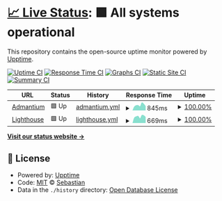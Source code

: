 # [📈 Live Status](https://admantium-sg.github.io/upptime): <!--live status--> **🟩 All systems operational**

This repository contains the open-source uptime monitor powered by [Upptime](https://github.com/upptime/upptime).

[![Uptime CI](https://github.com/admantium-sg/upptime/workflows/Uptime%20CI/badge.svg)](https://github.com/admantium-sg/upptime/actions?query=workflow%3A%22Uptime+CI%22)
[![Response Time CI](https://github.com/admantium-sg/upptime/workflows/Response%20Time%20CI/badge.svg)](https://github.com/admantium-sg/upptime/actions?query=workflow%3A%22Response+Time+CI%22)
[![Graphs CI](https://github.com/admantium-sg/upptime/workflows/Graphs%20CI/badge.svg)](https://github.com/admantium-sg/upptime/actions?query=workflow%3A%22Graphs+CI%22)
[![Static Site CI](https://github.com/admantium-sg/upptime/workflows/Static%20Site%20CI/badge.svg)](https://github.com/admantium-sg/upptime/actions?query=workflow%3A%22Static+Site+CI%22)
[![Summary CI](https://github.com/admantium-sg/upptime/workflows/Summary%20CI/badge.svg)](https://github.com/admantium-sg/upptime/actions?query=workflow%3A%22Summary+CI%22)

<!--start: status pages-->
<!-- This summary is generated by Upptime (https://github.com/upptime/upptime) -->
<!-- Do not edit this manually, your changes will be overwritten -->
<!-- prettier-ignore -->
| URL | Status | History | Response Time | Uptime |
| --- | ------ | ------- | ------------- | ------ |
| <img alt="" src="https://favicons.githubusercontent.com/admantium.com" height="13"> [Admantium](https://admantium.com) | 🟩 Up | [admantium.yml](https://github.com/admantium-sg/upptime/commits/HEAD/history/admantium.yml) | <details><summary><img alt="Response time graph" src="./graphs/admantium/response-time-week.png" height="20"> 845ms</summary><br><a href="https://admantium-sg.github.io/upptime/history/admantium"><img alt="Response time 645" src="https://img.shields.io/endpoint?url=https%3A%2F%2Fraw.githubusercontent.com%2Fadmantium-sg%2Fupptime%2FHEAD%2Fapi%2Fadmantium%2Fresponse-time.json"></a><br><a href="https://admantium-sg.github.io/upptime/history/admantium"><img alt="24-hour response time 676" src="https://img.shields.io/endpoint?url=https%3A%2F%2Fraw.githubusercontent.com%2Fadmantium-sg%2Fupptime%2FHEAD%2Fapi%2Fadmantium%2Fresponse-time-day.json"></a><br><a href="https://admantium-sg.github.io/upptime/history/admantium"><img alt="7-day response time 845" src="https://img.shields.io/endpoint?url=https%3A%2F%2Fraw.githubusercontent.com%2Fadmantium-sg%2Fupptime%2FHEAD%2Fapi%2Fadmantium%2Fresponse-time-week.json"></a><br><a href="https://admantium-sg.github.io/upptime/history/admantium"><img alt="30-day response time 787" src="https://img.shields.io/endpoint?url=https%3A%2F%2Fraw.githubusercontent.com%2Fadmantium-sg%2Fupptime%2FHEAD%2Fapi%2Fadmantium%2Fresponse-time-month.json"></a><br><a href="https://admantium-sg.github.io/upptime/history/admantium"><img alt="1-year response time 647" src="https://img.shields.io/endpoint?url=https%3A%2F%2Fraw.githubusercontent.com%2Fadmantium-sg%2Fupptime%2FHEAD%2Fapi%2Fadmantium%2Fresponse-time-year.json"></a></details> | <details><summary><a href="https://admantium-sg.github.io/upptime/history/admantium">100.00%</a></summary><a href="https://admantium-sg.github.io/upptime/history/admantium"><img alt="All-time uptime 99.72%" src="https://img.shields.io/endpoint?url=https%3A%2F%2Fraw.githubusercontent.com%2Fadmantium-sg%2Fupptime%2FHEAD%2Fapi%2Fadmantium%2Fuptime.json"></a><br><a href="https://admantium-sg.github.io/upptime/history/admantium"><img alt="24-hour uptime 100.00%" src="https://img.shields.io/endpoint?url=https%3A%2F%2Fraw.githubusercontent.com%2Fadmantium-sg%2Fupptime%2FHEAD%2Fapi%2Fadmantium%2Fuptime-day.json"></a><br><a href="https://admantium-sg.github.io/upptime/history/admantium"><img alt="7-day uptime 100.00%" src="https://img.shields.io/endpoint?url=https%3A%2F%2Fraw.githubusercontent.com%2Fadmantium-sg%2Fupptime%2FHEAD%2Fapi%2Fadmantium%2Fuptime-week.json"></a><br><a href="https://admantium-sg.github.io/upptime/history/admantium"><img alt="30-day uptime 100.00%" src="https://img.shields.io/endpoint?url=https%3A%2F%2Fraw.githubusercontent.com%2Fadmantium-sg%2Fupptime%2FHEAD%2Fapi%2Fadmantium%2Fuptime-month.json"></a><br><a href="https://admantium-sg.github.io/upptime/history/admantium"><img alt="1-year uptime 99.69%" src="https://img.shields.io/endpoint?url=https%3A%2F%2Fraw.githubusercontent.com%2Fadmantium-sg%2Fupptime%2FHEAD%2Fapi%2Fadmantium%2Fuptime-year.json"></a></details>
| <img alt="" src="https://favicons.githubusercontent.com/lighthouse.admantium.com" height="13"> [Lighthouse](https://lighthouse.admantium.com) | 🟩 Up | [lighthouse.yml](https://github.com/admantium-sg/upptime/commits/HEAD/history/lighthouse.yml) | <details><summary><img alt="Response time graph" src="./graphs/lighthouse/response-time-week.png" height="20"> 669ms</summary><br><a href="https://admantium-sg.github.io/upptime/history/lighthouse"><img alt="Response time 512" src="https://img.shields.io/endpoint?url=https%3A%2F%2Fraw.githubusercontent.com%2Fadmantium-sg%2Fupptime%2FHEAD%2Fapi%2Flighthouse%2Fresponse-time.json"></a><br><a href="https://admantium-sg.github.io/upptime/history/lighthouse"><img alt="24-hour response time 618" src="https://img.shields.io/endpoint?url=https%3A%2F%2Fraw.githubusercontent.com%2Fadmantium-sg%2Fupptime%2FHEAD%2Fapi%2Flighthouse%2Fresponse-time-day.json"></a><br><a href="https://admantium-sg.github.io/upptime/history/lighthouse"><img alt="7-day response time 669" src="https://img.shields.io/endpoint?url=https%3A%2F%2Fraw.githubusercontent.com%2Fadmantium-sg%2Fupptime%2FHEAD%2Fapi%2Flighthouse%2Fresponse-time-week.json"></a><br><a href="https://admantium-sg.github.io/upptime/history/lighthouse"><img alt="30-day response time 708" src="https://img.shields.io/endpoint?url=https%3A%2F%2Fraw.githubusercontent.com%2Fadmantium-sg%2Fupptime%2FHEAD%2Fapi%2Flighthouse%2Fresponse-time-month.json"></a><br><a href="https://admantium-sg.github.io/upptime/history/lighthouse"><img alt="1-year response time 509" src="https://img.shields.io/endpoint?url=https%3A%2F%2Fraw.githubusercontent.com%2Fadmantium-sg%2Fupptime%2FHEAD%2Fapi%2Flighthouse%2Fresponse-time-year.json"></a></details> | <details><summary><a href="https://admantium-sg.github.io/upptime/history/lighthouse">100.00%</a></summary><a href="https://admantium-sg.github.io/upptime/history/lighthouse"><img alt="All-time uptime 99.48%" src="https://img.shields.io/endpoint?url=https%3A%2F%2Fraw.githubusercontent.com%2Fadmantium-sg%2Fupptime%2FHEAD%2Fapi%2Flighthouse%2Fuptime.json"></a><br><a href="https://admantium-sg.github.io/upptime/history/lighthouse"><img alt="24-hour uptime 100.00%" src="https://img.shields.io/endpoint?url=https%3A%2F%2Fraw.githubusercontent.com%2Fadmantium-sg%2Fupptime%2FHEAD%2Fapi%2Flighthouse%2Fuptime-day.json"></a><br><a href="https://admantium-sg.github.io/upptime/history/lighthouse"><img alt="7-day uptime 100.00%" src="https://img.shields.io/endpoint?url=https%3A%2F%2Fraw.githubusercontent.com%2Fadmantium-sg%2Fupptime%2FHEAD%2Fapi%2Flighthouse%2Fuptime-week.json"></a><br><a href="https://admantium-sg.github.io/upptime/history/lighthouse"><img alt="30-day uptime 100.00%" src="https://img.shields.io/endpoint?url=https%3A%2F%2Fraw.githubusercontent.com%2Fadmantium-sg%2Fupptime%2FHEAD%2Fapi%2Flighthouse%2Fuptime-month.json"></a><br><a href="https://admantium-sg.github.io/upptime/history/lighthouse"><img alt="1-year uptime 99.41%" src="https://img.shields.io/endpoint?url=https%3A%2F%2Fraw.githubusercontent.com%2Fadmantium-sg%2Fupptime%2FHEAD%2Fapi%2Flighthouse%2Fuptime-year.json"></a></details>

<!--end: status pages-->

[**Visit our status website →**](https://admantium-sg.github.io/upptime)

## 📄 License

- Powered by: [Upptime](https://github.com/upptime/upptime)
- Code: [MIT](./LICENSE) © [Sebastian](admantium.com)
- Data in the `./history` directory: [Open Database License](https://opendatacommons.org/licenses/odbl/1-0/)
